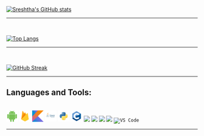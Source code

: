 [![Sreshtha's GitHub stats](https://github-readme-stats.vercel.app/api?username=sreshtha10&?count_private=true&hide=issues&show_icons=true&theme=vue)](https://github.com/anuraghazra/github-readme-stats)
___
<br>

[![Top Langs](https://github-readme-stats.vercel.app/api/top-langs/?username=sreshtha10&hide=css,html&langs_count=4&theme=vue)](https://github.com/anuraghazra/github-readme-stats)
___
<br>

[![GitHub Streak](https://github-readme-streak-stats.herokuapp.com/?user=sreshtha10&theme=vue)](https://git.io/streak-stats)
___

## **Languages and Tools:**  
<br>
<code><img height="30" src="https://raw.githubusercontent.com/github/explore/80688e429a7d4ef2fca1e82350fe8e3517d3494d/topics/android/android.png"></code>
<code><img height="30" src="https://raw.githubusercontent.com/github/explore/80688e429a7d4ef2fca1e82350fe8e3517d3494d/topics/firebase/firebase.png"></code>
<code><img height="30" src="https://raw.githubusercontent.com/github/explore/80688e429a7d4ef2fca1e82350fe8e3517d3494d/topics/kotlin/kotlin.png"></code>
<code><img height="30" src="https://raw.githubusercontent.com/github/explore/80688e429a7d4ef2fca1e82350fe8e3517d3494d/topics/java/java.png"></code>
<code><img height="30" src="https://raw.githubusercontent.com/github/explore/80688e429a7d4ef2fca1e82350fe8e3517d3494d/topics/python/python.png"></code>
<code><img height="30" src="https://raw.githubusercontent.com/github/explore/80688e429a7d4ef2fca1e82350fe8e3517d3494d/topics/c/c.png"></code>
<code><img height="30" src="https://www.vectorlogo.zone/logos/git-scm/git-scm-icon.svg"></code>
<code><img height="30" src="https://upload.vectorlogo.zone/logos/android_studio/images/bc43bbac-e239-4ae9-829a-9809e57a8bc0.svg"></code>
<code><img height="30" src="https://www.vectorlogo.zone/logos/jupyter/jupyter-icon.svg"></code>
<code><img height="30" src="https://www.vectorlogo.zone/logos/figma/figma-icon.svg"></code>
<code><img height="30" src="https://www.vectorlogo.zone/logos/visualstudio_code/visualstudio_code-icon.svg" alt="VS Code"></code>

___
